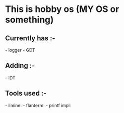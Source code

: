 # This is hobby os (MY OS or something)

<h2>Currently has :-</h2>
- logger
- GDT

<h2>Adding :-</h2>
- IDT

<h2>Tools used :-</h2>
- limine: <https://github.com/limine-bootloader/limine>
- flanterm: <https://codeberg.org/mintsuki/flanterm>
- printf impl: <https://github.com/eyalroz/printf/>